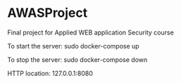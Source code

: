 # AWASProject
Final project for Applied WEB application Security course


To start the server:
sudo docker-compose up

To stop the server:
sudo docker-compose down

HTTP location: 127.0.0.1:8080